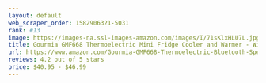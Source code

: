```yaml
---
layout: default 
﻿web_scraper_order: 1582906321-5031
rank: #13
image: https://images-na.ssl-images-amazon.com/images/I/71sKlxHLU7L.jpg
title: Gourmia GMF668 Thermoelectric Mini Fridge Cooler and Warmer - With Bluetooth Speaker - 4…
url: https://www.amazon.com/Gourmia-GMF668-Thermoelectric-Bluetooth-Speaker/dp/B07JFQC2BZ/ref=zg_mw_appliances_13?_encoding=UTF8&psc=1&refRID=M7PB36KB41DN6B2Q64BK
reviews: 4.2 out of 5 stars
price: $40.95 - $46.99
---
```

